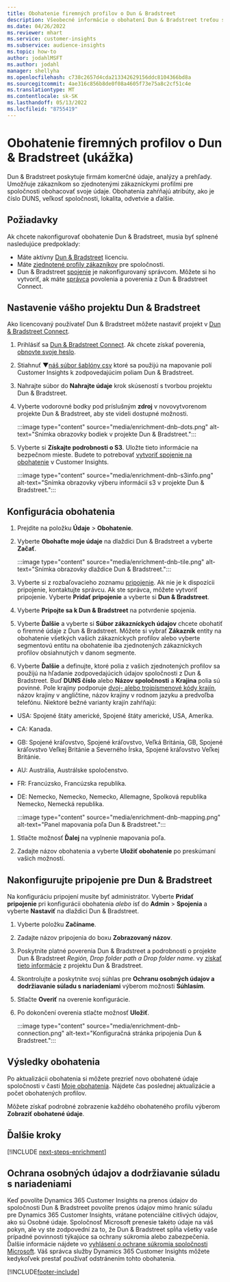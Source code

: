```yaml
---
title: Obohatenie firemných profilov o Dun & Bradstreet
description: Všeobecné informácie o obohatení Dun & Bradstreet treťou stranou.
ms.date: 04/26/2022
ms.reviewer: mhart
ms.service: customer-insights
ms.subservice: audience-insights
ms.topic: how-to
author: jodahlMSFT
ms.author: jodahl
manager: shellyha
ms.openlocfilehash: c738c2657d4cda213342629156ddc8104366bd8a
ms.sourcegitcommit: 4ae316c856b8de0f08a4605f73e75a8c2cf51c4e
ms.translationtype: MT
ms.contentlocale: sk-SK
ms.lasthandoff: 05/13/2022
ms.locfileid: "8755419"
---
```

# <a name="enrichment-of-company-profiles-with-dun--bradstreet-preview"></a>Obohatenie firemných profilov o Dun & Bradstreet (ukážka)

Dun & Bradstreet poskytuje firmám komerčné údaje, analýzy a prehľady. Umožňuje zákazníkom so zjednotenými zákazníckymi profilmi pre spoločnosti obohacovať svoje údaje. Obohatenia zahŕňajú atribúty, ako je číslo DUNS, veľkosť spoločnosti, lokalita, odvetvie a ďalšie.

## <a name="prerequisites"></a>Požiadavky

Ak chcete nakonfigurovať obohatenie Dun & Bradstreet, musia byť splnené nasledujúce predpoklady:

- Máte aktívny [Dun & Bradstreet](https://www.dnb.com/marketing/media/give-your-data-a-boost.html?source=microsoft_audience_insights) licenciu.
- Máte [zjednotené profily zákazníkov](customer-profiles.md) pre spoločnosti.
- Dun & Bradstreet [spojenie](connections.md) je nakonfigurovaný správcom. Môžete si ho vytvoriť, ak máte [správca](permissions.md#admin) povolenia a poverenia z Dun & Bradstreet Connect.

## <a name="setting-up-your-dun--bradstreet-project"></a>Nastavenie vášho projektu Dun & Bradstreet

Ako licencovaný používateľ Dun & Bradstreet môžete nastaviť projekt v [Dun & Bradstreet Connect](https://connect.dnb.com?lead_source=microsoft_audienceinsights).


1. Prihlásiť sa [Dun & Bradstreet Connect](https://connect.dnb.com?lead_source=microsoft_audienceinsights). Ak chcete získať poverenia, [obnovte svoje heslo](https://sso.dnb.com/signin/forgot-password?lead_source=microsoft_audienceinsights).

1. Stiahnuť ▼[náš súbor šablóny csv](https://c360devenrichment.blob.core.windows.net/mapping/DnBCIdatamapping.csv) ktoré sa použijú na mapovanie polí Customer Insights k zodpovedajúcim poliam Dun & Bradstreet.

1. Nahrajte súbor do **Nahrajte údaje** krok skúseností s tvorbou projektu Dun & Bradstreet.

1. Vyberte vodorovné bodky pod príslušným **zdroj** v novovytvorenom projekte Dun & Bradstreet, aby ste videli dostupné možnosti.

   :::image type="content" source="media/enrichment-dnb-dots.png" alt-text="Snímka obrazovky bodiek v projekte Dun & Bradstreet.":::

1. Vyberte si **Získajte podrobnosti o S3**. Uložte tieto informácie na bezpečnom mieste. Budete to potrebovať [vytvoriť spojenie na obohatenie](#configure-a-connection-for-dun--bradstreet) v Customer Insights.

   :::image type="content" source="media/enrichment-dnb-s3info.png" alt-text="Snímka obrazovky výberu informácií s3 v projekte Dun & Bradstreet.":::

## <a name="configure-the-enrichment"></a>Konfigurácia obohatenia

1. Prejdite na položku **Údaje** > **Obohatenie**.

1. Vyberte **Obohaťte moje údaje** na dlaždici Dun & Bradstreet a vyberte **Začať**.

   :::image type="content" source="media/enrichment-dnb-tile.png" alt-text="Snímka obrazovky dlaždice Dun & Bradstreet.":::

1. Vyberte si z rozbaľovacieho zoznamu [pripojenie](connections.md). Ak nie je k dispozícii pripojenie, kontaktujte správcu. Ak ste správca, môžete vytvoriť pripojenie. Vyberte **Pridať pripojenie** a vyberte si **Dun & Bradstreet**.

1. Vyberte **Pripojte sa k Dun & Bradstreet** na potvrdenie spojenia.

1. Vyberte **Ďalšie** a vyberte si **Súbor zákazníckych údajov** chcete obohatiť o firemné údaje z Dun & Bradstreet. Môžete si vybrať **Zákazník** entity na obohatenie všetkých vašich zákazníckych profilov alebo vyberte segmentovú entitu na obohatenie iba zjednotených zákazníckych profilov obsiahnutých v danom segmente.

1. Vyberte **Ďalšie** a definujte, ktoré polia z vašich zjednotených profilov sa použijú na hľadanie zodpovedajúcich údajov spoločnosti z Dun & Bradstreet. Buď **DUNS číslo** alebo **Názov spoločnosti** a **Krajina** polia sú povinné. Pole krajiny podporuje [dvoj- alebo trojpísmenové kódy krajín](https://www.iso.org/iso-3166-country-codes.html), názov krajiny v angličtine, názov krajiny v rodnom jazyku a predvoľba telefónu. Niektoré bežné varianty krajín zahŕňajú:

- USA: Spojené štáty americké, Spojené štáty americké, USA, Amerika.
- CA: Kanada.
- GB: Spojené kráľovstvo, Spojené kráľovstvo, Veľká Británia, GB, Spojené kráľovstvo Veľkej Británie a Severného Írska, Spojené kráľovstvo Veľkej Británie.
- AU: Austrália, Austrálske spoločenstvo.
- FR: Francúzsko, Francúzska republika.
- DE: Nemecko, Nemecko, Nemecko, Allemagne, Spolková republika Nemecko, Nemecká republika.

   :::image type="content" source="media/enrichment-dnb-mapping.png" alt-text="Panel mapovania poľa Dun & Bradstreet.":::

1. Stlačte možnosť **Ďalej** na vyplnenie mapovania poľa.

1. Zadajte názov obohatenia a vyberte **Uložiť obohatenie** po preskúmaní vašich možností.

## <a name="configure-a-connection-for-dun--bradstreet"></a>Nakonfigurujte pripojenie pre Dun & Bradstreet

Na konfiguráciu pripojení musíte byť administrátor. Vyberte **Pridať pripojenie** pri konfigurácii obohatenia *alebo* ísť do **Admin** > **Spojenia** a vyberte **Nastaviť** na dlaždici Dun & Bradstreet.

1. Vyberte položku **Začíname**.

1. Zadajte názov pripojenia do boxu **Zobrazovaný názov**.

1. Poskytnite platné poverenia Dun & Bradstreet a podrobnosti o projekte Dun & Bradstreet *Región, Drop folder path a Drop folder name*. vy [získať tieto informácie](#setting-up-your-dun--bradstreet-project) z projektu Dun & Bradstreet.

1. Skontrolujte a poskytnite svoj súhlas pre **Ochranu osobných údajov a dodržiavanie súladu s nariadeniami** výberom možnosti **Súhlasím**.

1. Stlačte **Overiť** na overenie konfigurácie.

1. Po dokončení overenia stlačte možnosť **Uložiť**.

   :::image type="content" source="media/enrichment-dnb-connection.png" alt-text="Konfiguračná stránka pripojenia Dun & Bradstreet.":::

## <a name="enrichment-results"></a>Výsledky obohatenia

Po aktualizácii obohatenia si môžete prezrieť novo obohatené údaje spoločnosti v časti [Moje obohatenia](enrichment-hub.md). Nájdete čas poslednej aktualizácie a počet obohatených profilov.

Môžete získať podrobné zobrazenie každého obohateného profilu výberom **Zobraziť obohatené údaje**.

## <a name="next-steps"></a>Ďalšie kroky

[!INCLUDE [next-steps-enrichment](includes/next-steps-enrichment.md)]

## <a name="data-privacy-and-compliance"></a>Ochrana osobných údajov a dodržiavanie súladu s nariadeniami

Keď povolíte Dynamics 365 Customer Insights na prenos údajov do spoločnosti Dun & Bradstreet povolíte prenos údajov mimo hraníc súladu pre Dynamics 365 Customer Insights, vrátane potenciálne citlivých údajov, ako sú Osobné údaje. Spoločnosť Microsoft prenesie takéto údaje na váš pokyn, ale vy ste zodpovední za to, že Dun & Bradstreet spĺňa všetky vaše prípadné povinnosti týkajúce sa ochrany súkromia alebo zabezpečenia. Ďalšie informácie nájdete vo [vyhlásení o ochrane súkromia spoločnosti Microsoft](https://go.microsoft.com/fwlink/?linkid=396732).
Váš správca služby Dynamics 365 Customer Insights môžete kedykoľvek prestať používať odstránením tohto obohatenia.

[!INCLUDE[footer-include](includes/footer-banner.md)]
